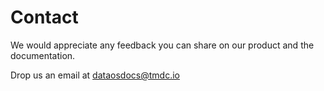 # Contact

We would appreciate any feedback you can share on our product and the documentation.

Drop us an email at dataosdocs@tmdc.io